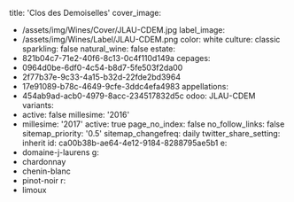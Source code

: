 title: 'Clos des Demoiselles'
cover_image:
  - /assets/img/Wines/Cover/JLAU-CDEM.jpg
label_image:
  - /assets/img/Wines/Label/JLAU-CDEM.png
color: white
culture: classic
sparkling: false
natural_wine: false
estate:
  - 821b04c7-71e2-40f6-8c13-0c4f110d149a
cepages:
  - 0964d0be-6df0-4c54-b8d7-5fe503f2da00
  - 2f77b37e-9c33-4a15-b32d-22fde2bd3964
  - 17e91089-b78c-4649-9cfe-3ddc4efa4983
appellations:
  - 454ab9ad-acb0-4979-8acc-234517832d5c
odoo: JLAU-CDEM
variants:
  -
    active: false
    millesime: '2016'
  -
    millesime: '2017'
    active: true
page_no_index: false
no_follow_links: false
sitemap_priority: '0.5'
sitemap_changefreq: daily
twitter_share_setting: inherit
id: ca00b38b-ae64-4e12-9184-8288795ae5b1
e:
  - domaine-j-laurens
g:
  - chardonnay
  - chenin-blanc
  - pinot-noir
r:
  - limoux
